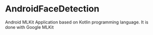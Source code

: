 # AndroidFaceDetection
Android MLKit Application based on Kotlin programming language.
It is done with Google MLKit
